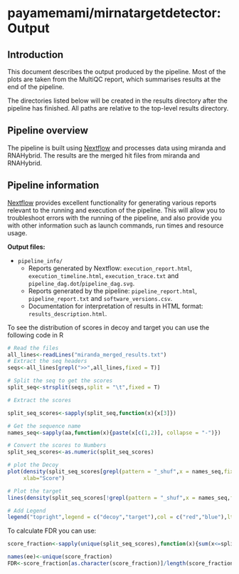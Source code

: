 # payamemami/mirnatargetdetector: Output

## Introduction

This document describes the output produced by the pipeline. Most of the plots are taken from the MultiQC report, which summarises results at the end of the pipeline.

The directories listed below will be created in the results directory after the pipeline has finished. All paths are relative to the top-level results directory.

<!-- TODO nf-core: Write this documentation describing your workflow's output -->

## Pipeline overview

The pipeline is built using [Nextflow](https://www.nextflow.io/)
and processes data using miranda and RNAHybrid. The results are the merged hit files from miranda and RNAHybrid.

## Pipeline information

[Nextflow](https://www.nextflow.io/docs/latest/tracing.html) provides excellent functionality for generating various reports relevant to the running and execution of the pipeline. This will allow you to troubleshoot errors with the running of the pipeline, and also provide you with other information such as launch commands, run times and resource usage.

**Output files:**

* `pipeline_info/`
  * Reports generated by Nextflow: `execution_report.html`, `execution_timeline.html`, `execution_trace.txt` and `pipeline_dag.dot`/`pipeline_dag.svg`.
  * Reports generated by the pipeline: `pipeline_report.html`, `pipeline_report.txt` and `software_versions.csv`.
  * Documentation for interpretation of results in HTML format: `results_description.html`.

To see the distribution of scores in decoy and target you can use the following code in R

```r
# Read the files
all_lines<-readLines("miranda_merged_results.txt")
# Extract the seq headers
seqs<-all_lines[grepl(">>",all_lines,fixed = T)]

# Split the seq to get the scores
split_seq<-strsplit(seqs,split = "\t",fixed = T)

# Extract the scores

split_seq_scores<-sapply(split_seq,function(x){x[3]})

# Get the sequence name
names_seq<-sapply(aa,function(x){paste(x[c(1,2)], collapse = "-")})

# Convert the scores to Numbers
split_seq_scores<-as.numeric(split_seq_scores)

# plot the Decoy
plot(density(split_seq_scores[grepl(pattern = "_shuf",x = names_seq,fixed = T)]),col="red",main="Score distribution",
     xlab="Score")

# Plot the target
lines(density(split_seq_scores[!grepl(pattern = "_shuf",x = names_seq,fixed = T)]),col="blue")

# Add Legend
legend("topright",legend = c("decoy","target"),col = c("red","blue"),lty = c(1,1))
```

To calculate FDR you can use:

```r
score_fraction<-sapply(unique(split_seq_scores),function(x){sum(x<=split_seq_scores[grep(pattern = "_shuf",x = names_seq,fixed = T)])})

names(ee)<-unique(score_fraction)
FDR<-score_fraction[as.character(score_fraction)]/length(score_fraction)
```
